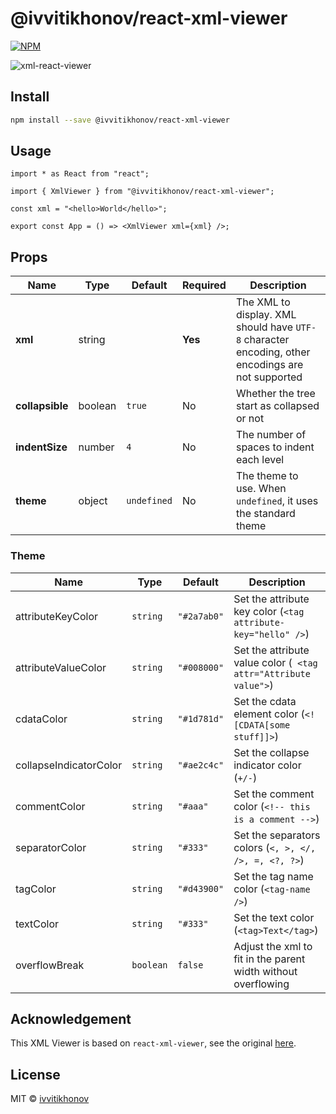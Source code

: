 # @ivvitikhonov/react-xml-viewer

[![NPM](https://img.shields.io/npm/v/@ivvitikhonov/react-xml-viewer.svg)](https://www.npmjs.com/package/@ivvitikhonov/react-xml-viewer)

![xml-react-viewer](https://github.com/ivvitikhonov/react-xml-viewer/assets/10895409/08137b8e-b98d-4c41-a69f-f5e0695cf140)

## Install

```bash
npm install --save @ivvitikhonov/react-xml-viewer
```

## Usage

```tsx
import * as React from "react";

import { XmlViewer } from "@ivvitikhonov/react-xml-viewer";

const xml = "<hello>World</hello>";

export const App = () => <XmlViewer xml={xml} />;
```

## Props

| Name | Type | Default | Required | Description |
| --- | --- | --- | --- | --- |
| **xml** | string | | **Yes** | The XML to display. XML should have `UTF-8` character encoding, other encodings are not supported |
| **collapsible** | boolean | `true` | No | Whether the tree start as collapsed or not |
| **indentSize** | number | `4` | No | The number of spaces to indent each level |
| **theme** | object | `undefined` | No | The theme to use. When `undefined`, it uses the standard theme |

### Theme

| Name | Type | Default | Description |
| --- | --- | --- | --- |
| attributeKeyColor | `string` | `"#2a7ab0"` | Set the attribute key color (`<tag attribute-key="hello" />`) |
| attributeValueColor | `string` | `"#008000"` | Set the attribute value color (` <tag attr="Attribute value">`) |
| cdataColor | `string` | `"#1d781d"` | Set the cdata element color (`<![CDATA[some stuff]]>`) |
| collapseIndicatorColor | `string` | `"#ae2c4c"` | Set the collapse indicator color (`+/-`)
| commentColor | `string` | `"#aaa"` | Set the comment color (`<!-- this is a comment -->`)
| separatorColor | `string` | `"#333"` | Set the separators colors (`<, >, </, />, =, <?, ?>`)
| tagColor | `string` | `"#d43900"` | Set the tag name color (`<tag-name />`) |
| textColor | `string` | `"#333"` | Set the text color (`<tag>Text</tag>`) |
| overflowBreak | `boolean` | `false` | Adjust the xml to fit in the parent width without overflowing |

## Acknowledgement

This XML Viewer is based on `react-xml-viewer`, see the original [here](https://github.com/alissonmbr/react-xml-viewer).

## License

MIT © [ivvitikhonov](https://github.com/ivvitikhonov)
